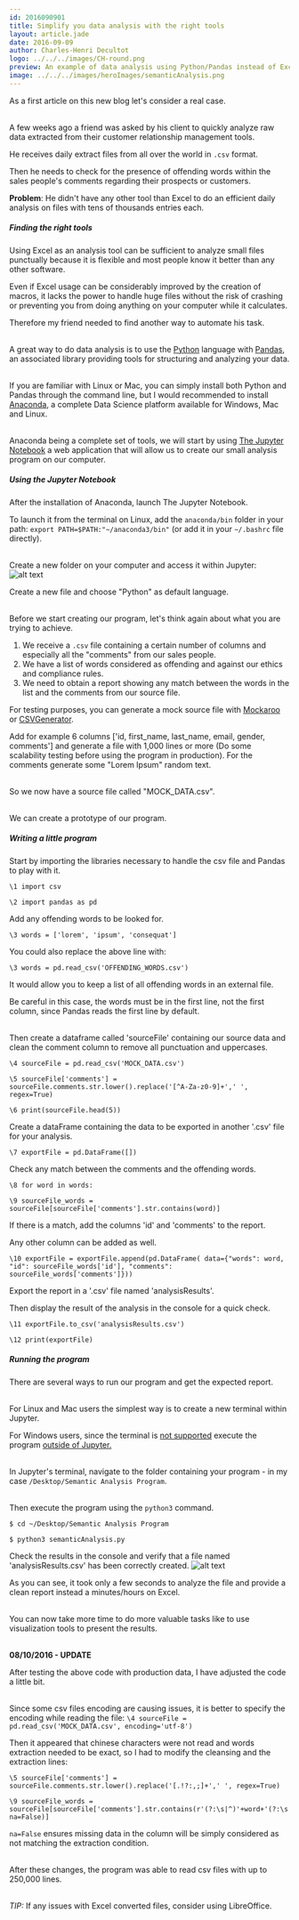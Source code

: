 ```yaml
---
id: 2016090901
title: Simplify you data analysis with the right tools
layout: article.jade
date: 2016-09-09
author: Charles-Henri Decultot
logo: ../../../images/CH-round.png
preview: An example of data analysis using Python/Pandas instead of Excel on huge data extract. Spend more time extracting the real value out of your data.
image: ../../../images/heroImages/semanticAnalysis.png
---
```

As a first article on this new blog let's consider a real case.  
<br/>  
  
A few weeks ago a friend was asked by his client to quickly analyze raw data extracted from their customer relationship management tools.  

He receives daily extract files from all over the world in `.csv` format.  

Then he needs to check for the presence of offending words within the sales people's comments regarding their prospects or customers.  
  

**Problem**: He didn't have any other tool than Excel to do an efficient daily analysis on files with tens of thousands entries each.

##### Finding the right tools

Using Excel as an analysis tool can be sufficient to analyze small files punctually because it is flexible and most people know it better than any other software.  
  
Even if Excel usage can be considerably improved by the creation of macros, it lacks the power to handle huge files without the risk of crashing or preventing you from doing anything on your computer while it calculates.  

Therefore my friend needed to find another way to automate his task.  
<br/>   

A great way to do data analysis is to use the [Python](https://www.python.org/) language with [Pandas](http://pandas.pydata.org/), an associated library providing tools for structuring and analyzing your data.  
<br/>  

If you are familiar with Linux or Mac, you can simply install both Python and Pandas through the command line, but I would recommended to install [Anaconda](https://www.continuum.io/anaconda-overview), a complete Data Science platform available for Windows, Mac and Linux.  
<br/>  

Anaconda being a complete set of tools, we will start by using [The Jupyter Notebook](http://jupyter.org/) a web application that will allow us to create our small analysis program on our computer.  


##### Using the Jupyter Notebook

After the installation of Anaconda, launch The Jupyter Notebook.  

To launch it from the terminal on Linux, add the `anaconda/bin` folder in your path: `export PATH=$PATH:"~/anaconda3/bin"` (or add it in your `~/.bashrc` file directly).  
  <br/>  

Create a new folder on your computer and access it within Jupyter:
![alt text](../../../images/articles/20160909-Jupyter.png "My program folder")

Create a new file and choose "Python" as default language.  
<br/>  

Before we start creating our program, let's think again about what you are trying to achieve.
  1. We receive a `.csv` file containing a certain number of columns and especially all the "comments" from our sales people.
  2. We have a list of words considered as offending and against our ethics and compliance rules.
  3. We need to obtain a report showing any match between the words in the list and the comments from our source file.

For testing purposes, you can generate a mock source file with [Mockaroo](https://www.mockaroo.com/) or [CSVGenerator](http://www.csvgenerator.com/).  

Add for example 6 columns ['id, first_name, last_name, email, gender, comments'] and generate a file with 1,000 lines or more (Do some scalability testing before using the program in production). For the comments generate some "Lorem Ipsum" random text.  
<br/>  

So we now have a source file called "MOCK_DATA.csv".  
<br/>  

We can create a prototype of our program.  
  

##### Writing a little program

Start by importing the libraries necessary to handle the csv file and Pandas to play with it.

    \1 import csv  
  
    \2 import pandas as pd


Add any offending words to be looked for.

    \3 words = ['lorem', 'ipsum', 'consequat']


You could also replace the above line with:

    \3 words = pd.read_csv('OFFENDING_WORDS.csv')

It would allow you to keep a list of all offending words in an external file.  
  
Be careful in this case, the words must be in the first line, not the first column, since Pandas reads the first line by default.  
<br/>  

Then create a dataframe called 'sourceFile' containing our source data and clean the comment column to remove all punctuation and uppercases.

    \4 sourceFile = pd.read_csv('MOCK_DATA.csv')  

    \5 sourceFile['comments'] = sourceFile.comments.str.lower().replace('[^A-Za-z0-9]+',' ', regex=True)  

    \6 print(sourceFile.head(5))

Create a dataFrame containing the data to be exported in another '.csv' file for your analysis.

    \7 exportFile = pd.DataFrame([])

Check any match between the comments and the offending words.
 
    \8 for word in words:  
    
    \9 sourceFile_words = sourceFile[sourceFile['comments'].str.contains(word)]

If there is a match, add the columns 'id' and 'comments' to the report.  

Any other column can be added as well.

    \10 exportFile = exportFile.append(pd.DataFrame( data={"words": word, "id": sourceFile_words['id'], "comments": sourceFile_words['comments']}))

Export the report in a '.csv' file named 'analysisResults'.  

Then display the result of the analysis in the console for a quick check.

    \11 exportFile.to_csv('analysisResults.csv')  

    \12 print(exportFile)


##### Running the program

There are several ways to run our program and get the expected report.  
<br/>  

For Linux and Mac users the simplest way is to create a new terminal within Jupyter.  
  
For Windows users, since the terminal is [not supported](https://github.com/jupyter/notebook/issues/172) execute the program [outside of Jupyter.](http://pythoncentral.io/execute-python-script-file-shell/)  
<br/>  

In Jupyter's terminal, navigate to the folder containing your program - in my case `/Desktop/Semantic Analysis Program`.  
<br/>  

Then execute the program using the `python3` command.


    $ cd ~/Desktop/Semantic Analysis Program  
  
    $ python3 semanticAnalysis.py
  

Check the results in the console and verify that a file named 'analysisResults.csv' has been correctly created.
![alt text](../../../images/articles/20160909-jupyter2.png "Jupyter Terminal")
<br/>  

As you can see, it took only a few seconds to analyze the file and provide a clean report instead a minutes/hours on Excel.  
<br/>  

You can now take more time to do more valuable tasks like to use visualization tools to present the results.  
<br/>

**08/10/2016 - UPDATE**  

After testing the above code with production data, I have adjusted the code a little bit.  
<br/>

Since some csv files encoding are causing issues, it is better to specify the encoding while reading the file:
`\4 sourceFile = pd.read_csv('MOCK_DATA.csv', encoding='utf-8')`
<br/>

Then it appeared that chinese characters were not read and words extraction needed to be exact, so I had to modify the cleansing and the extraction lines:
```
\5 sourceFile['comments'] = sourceFile.comments.str.lower().replace('[.!?:,;]+',' ', regex=True)
```
  
```  
\9 sourceFile_words = sourceFile[sourceFile['comments'].str.contains(r'(?:\s|^)'+word+'(?:\s|$)', na=False)]
 ```
  
`na=False`  ensures missing data in the column will be simply considered as not matching the extraction condition.  
<br/>  
  
After these changes, the program was able to read csv files with up to 250,000 lines.  
<br/>

*TIP:* If any issues with Excel converted files, consider using LibreOffice. 

